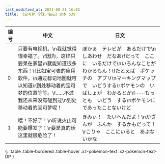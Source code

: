 ```yaml
---
last_modified_at: 2021-08-21 16:02
title: 《宝可梦 珍珠／钻石》文本 539
---
```

| 编号 | 中文 | 日文 |
| ---- | ---- | ---- |
| 0 | 只要有电视机，\n我就觉得很幸福了。\f因为，这样只要呆在家里\n就能知道很多东西！\f比如宝可表的应用软件，\n通过标记地图就可以知道\r到处移动着的宝可梦的位置等等。\f……不过我还从来没有碰到过\n到处移动着的宝可梦呢！ | ぼかぁ　テレビが　あるだけで\nしあわせ　だなあ\fだって　ここに　いるだけで\nいろんなことが　わかるもん！\fたとえば　ポケッチの　アプリ\nマーキングマップで　いどうする\rポケモンの　いばしょが　わかるとか\f⋯⋯もっとも　いどう　する\nポケモンに　であったことないけど |
| 1 | 喂！不好了！\n听说火山可能要爆发了！\r要是真的话这里就很危险了！ | きみぃ！　たいへんだよ！\nかざんが　ふんか　するかもだって！\rこりゃ　ここにいると　あぶないかな |
{: .table .table-bordered .table-hover .xz-pokemon-text .xz-pokemon-text-DP }